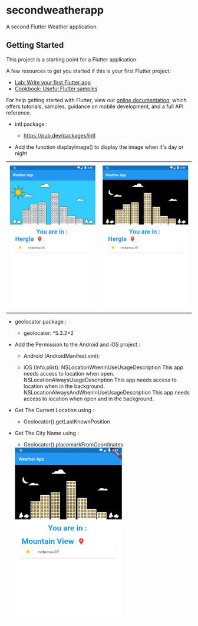 # secondweatherapp

A second Flutter Weather application.

## Getting Started

This project is a starting point for a Flutter application.

A few resources to get you started if this is your first Flutter project:

- [Lab: Write your first Flutter app](https://flutter.dev/docs/get-started/codelab)
- [Cookbook: Useful Flutter samples](https://flutter.dev/docs/cookbook)

For help getting started with Flutter, view our
[online documentation](https://flutter.dev/docs), which offers tutorials,
samples, guidance on mobile development, and a full API reference.



- intl package :

    * https://pub.dev/packages/intl

- Add the function displayImage() to display the image when it's day or night

<table>
    <tr>
        <td style="padding:10px">
            <img src="assets/screen/screen1.png">
        </td>
        <td style="padding:10px">
            <img src="assets/screen/screen2.png">
        </td>
    </tr>
</table>

- geolocator package :

    * geolocator: ^5.3.2+2

- Add the Permission to the Android and iOS project :

    * Android (AndroidManifest.xml):
        <uses-permission android:name="android.permission.ACCESS_FINE_LOCATION" />
        <uses-permission android:name="android.permission.ACCESS_COARSE_LOCATION" />

    * iOS (Info.plist):
        <key>NSLocationWhenInUseUsageDescription</key>
        <string>This app needs access to location when open.</string>
        <key>NSLocationAlwaysUsageDescription</key>
        <string>This app needs access to location when in the background.</string>
        <key>NSLocationAlwaysAndWhenInUseUsageDescription</key>
        <string>This app needs access to location when open and in the background.</string>

- Get The Current Location using :

    * Geolocator().getLastKnownPosition

- Get The City Name using :

    * Geolocator().placemarkFromCoordinates

    <img src="assets/screen/screen3.png" width="290" height="470" />
